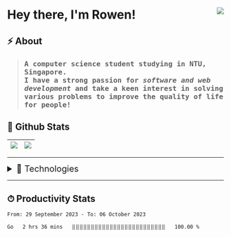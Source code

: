 <h1 align='left'>
  Hey there, I'm Rowen! 
</a> &nbsp;&nbsp;

<a href="https://www.linkedin.com/in/kaiseong/"> 
  <img align='right' src="https://img.shields.io/badge/LinkedIn-0077B5?style=for-the-badge&logo=linkedin&logoColor=white" >
</a> &nbsp;&nbsp;  
</h1>

## ⚡ About 
><samp>
>  <h3 align='left'>
>    A <b>computer science</b> student studying in NTU, Singapore. <br>
>    I have a strong passion for <em>software and web development</em> and take a keen interest in solving various problems to improve the quality of life for people!
>  </h3>
></samp>

## 🧮 Github Stats
| <img src="https://github-readme-stats.vercel.app/api?username=RowenTey&show_icons=true&theme=dark&count_private=true"/> | <img src="https://github-readme-streak-stats.herokuapp.com/?user=RowenTey&theme=dark&count_private=true"/> |
| ------------------------------------------------------------------------------------------------------------------------------------------ | --------------------------------------------------------------------------------------------------------------------------------------- |

<hr>
<details>

<summary style="font-size: 20px;">💎 Technologies</summary>

## 💻 Programming Languages
<p>
  <img src="https://img.shields.io/badge/Go-00ADD8?style=for-the-badge&logo=go&logoColor=white" >
  <img src="https://img.shields.io/badge/-python%20-%2314354C.svg?&style=for-the-badge&logo=python&logoColor=white" > 
  <img src="https://img.shields.io/badge/JavaScript-323330?style=for-the-badge&logo=javascript&logoColor=F7DF1E" >
  <img src="https://img.shields.io/badge/TypeScript-007ACC?style=for-the-badge&logo=typescript&logoColor=white" >
  <img src="https://img.shields.io/badge/C-00599C?style=for-the-badge&logo=c&logoColor=white" >
  <img src="https://img.shields.io/badge/C%2B%2B-00599C?style=for-the-badge&logo=c%2B%2B&logoColor=white" >
</p>

## 🖼 Front-End
<p>
  <img src="https://img.shields.io/badge/Tailwind_CSS-38B2AC?style=for-the-badge&logo=tailwind-css&logoColor=white" >
  <img src="https://img.shields.io/badge/Angular-DD0031?style=for-the-badge&logo=angular&logoColor=white" >
  <img src="https://img.shields.io/badge/React-20232A?style=for-the-badge&logo=react&logoColor=61DAFB" >
  <img src="https://img.shields.io/badge/next.js-000000?style=for-the-badge&logo=nextdotjs&logoColor=white" >
</p>

## ⚙ Back-End
<p>
  <img src="https://img.shields.io/badge/Django-092E20?style=for-the-badge&logo=django&logoColor=green" >
  <img src="https://img.shields.io/badge/Node.js-339933?style=for-the-badge&logo=nodedotjs&logoColor=white" >
</p>

## 🏬 Database
<p>
  <img src="https://img.shields.io/badge/firebase-ffca28?style=for-the-badge&logo=firebase&logoColor=black" >
  <img src="https://img.shields.io/badge/MongoDB-4EA94B?style=for-the-badge&logo=mongodb&logoColor=white" >
  <img src="https://img.shields.io/badge/MySQL-005C84?style=for-the-badge&logo=mysql&logoColor=white" >
  <img src="https://img.shields.io/badge/PostgreSQL-316192?style=for-the-badge&logo=postgresql&logoColor=white" >
</p>
 
## 📊 Data Science
<p>
  <img src="https://img.shields.io/badge/Jupyter-F37626.svg?&style=for-the-badge&logo=Jupyter&logoColor=white" >
  <img src="https://img.shields.io/badge/Streamlit-FF4B4B?style=for-the-badge&logo=Streamlit&logoColor=white" >
</p>

## 🛠 Software & Tools
<p>
  <img src="https://img.shields.io/badge/git%20-%23F05033.svg?&style=for-the-badge&logo=git&logoColor=white" >   
  <img src="https://img.shields.io/badge/-VS%20Code-blue?style=for-the-badge&logo=Visual-studio-code&logoColor=white" > 
  <img src="https://img.shields.io/badge/Ubuntu-E95420?style=for-the-badge&logo=ubuntu&logoColor=white" >
</p>

</details>
<hr>

## ⏱ Productivity Stats
<!--START_SECTION:waka-->

```txt
From: 29 September 2023 - To: 06 October 2023

Go   2 hrs 36 mins   ⣿⣿⣿⣿⣿⣿⣿⣿⣿⣿⣿⣿⣿⣿⣿⣿⣿⣿⣿⣿⣿⣿⣿⣿⣿   100.00 %
```

<!--END_SECTION:waka-->
